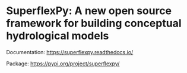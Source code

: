 # SuperflexPy: A new open source framework for building conceptual hydrological models

Documentation: https://superflexpy.readthedocs.io/

Package: https://pypi.org/project/superflexpy/
